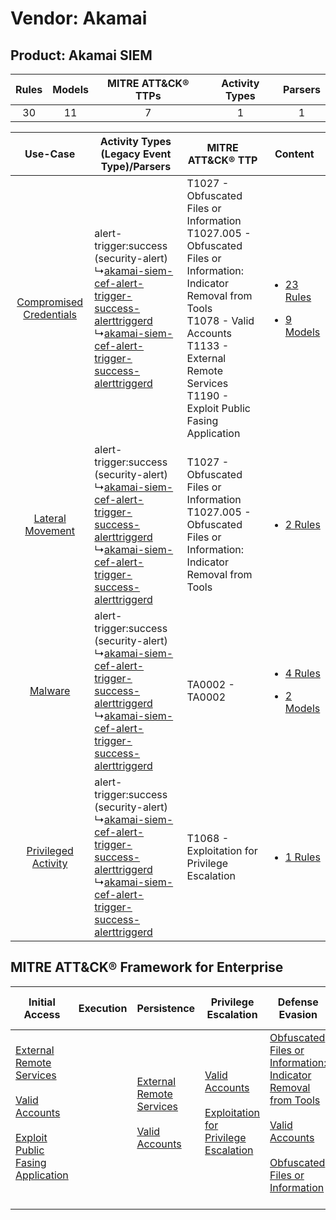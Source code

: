 Vendor: Akamai
==============
Product: Akamai SIEM
--------------------
| Rules | Models | MITRE ATT&CK® TTPs | Activity Types | Parsers |
|:-----:|:------:|:------------------:|:--------------:|:-------:|
|  30   |   11   |         7          |       1        |    1    |

|    Use-Case    | Activity Types (Legacy Event Type)/Parsers    | MITRE ATT&CK® TTP    | Content    |
|:----:| ---- | ---- | ---- |
| [Compromised Credentials](../../../UseCases/uc_compromised_credentials.md) |  alert-trigger:success (security-alert)<br> ↳[akamai-siem-cef-alert-trigger-success-alerttriggerd](Ps/pC_akamaisiemcefalerttriggersuccessalerttriggerd.md)<br> ↳[akamai-siem-cef-alert-trigger-success-alerttriggerd](Ps/pC_akamaisiemcefalerttriggersuccessalerttriggerd.md)<br> | T1027 - Obfuscated Files or Information<br>T1027.005 - Obfuscated Files or Information: Indicator Removal from Tools<br>T1078 - Valid Accounts<br>T1133 - External Remote Services<br>T1190 - Exploit Public Fasing Application<br> | [<ul><li>23 Rules</li></ul><ul><li>9 Models</li></ul>](RM/r_m_akamai_akamai_siem_Compromised_Credentials.md) |
|        [Lateral Movement](../../../UseCases/uc_lateral_movement.md)        |  alert-trigger:success (security-alert)<br> ↳[akamai-siem-cef-alert-trigger-success-alerttriggerd](Ps/pC_akamaisiemcefalerttriggersuccessalerttriggerd.md)<br> ↳[akamai-siem-cef-alert-trigger-success-alerttriggerd](Ps/pC_akamaisiemcefalerttriggersuccessalerttriggerd.md)<br> | T1027 - Obfuscated Files or Information<br>T1027.005 - Obfuscated Files or Information: Indicator Removal from Tools<br>    | [<ul><li>2 Rules</li></ul>](RM/r_m_akamai_akamai_siem_Lateral_Movement.md)    |
|    [Malware](../../../UseCases/uc_malware.md)    |  alert-trigger:success (security-alert)<br> ↳[akamai-siem-cef-alert-trigger-success-alerttriggerd](Ps/pC_akamaisiemcefalerttriggersuccessalerttriggerd.md)<br> ↳[akamai-siem-cef-alert-trigger-success-alerttriggerd](Ps/pC_akamaisiemcefalerttriggersuccessalerttriggerd.md)<br> | TA0002 - TA0002<br>    | [<ul><li>4 Rules</li></ul><ul><li>2 Models</li></ul>](RM/r_m_akamai_akamai_siem_Malware.md)    |
|     [Privileged Activity](../../../UseCases/uc_privileged_activity.md)     |  alert-trigger:success (security-alert)<br> ↳[akamai-siem-cef-alert-trigger-success-alerttriggerd](Ps/pC_akamaisiemcefalerttriggersuccessalerttriggerd.md)<br> ↳[akamai-siem-cef-alert-trigger-success-alerttriggerd](Ps/pC_akamaisiemcefalerttriggersuccessalerttriggerd.md)<br> | T1068 - Exploitation for Privilege Escalation<br>    | [<ul><li>1 Rules</li></ul>](RM/r_m_akamai_akamai_siem_Privileged_Activity.md)    |

MITRE ATT&CK® Framework for Enterprise
--------------------------------------
| Initial Access                                                                                                                                                                                                                         | Execution | Persistence                                                                                                                                      | Privilege Escalation                                                                                                                                          | Defense Evasion                                                                                                                                                                                                                                                               | Credential Access | Discovery | Lateral Movement | Collection | Command and Control | Exfiltration | Impact |
| -------------------------------------------------------------------------------------------------------------------------------------------------------------------------------------------------------------------------------------- | --------- | ------------------------------------------------------------------------------------------------------------------------------------------------ | ------------------------------------------------------------------------------------------------------------------------------------------------------------- | ----------------------------------------------------------------------------------------------------------------------------------------------------------------------------------------------------------------------------------------------------------------------------- | ----------------- | --------- | ---------------- | ---------- | ------------------- | ------------ | ------ |
| [External Remote Services](https://attack.mitre.org/techniques/T1133)<br><br>[Valid Accounts](https://attack.mitre.org/techniques/T1078)<br><br>[Exploit Public Fasing Application](https://attack.mitre.org/techniques/T1190)<br><br> |           | [External Remote Services](https://attack.mitre.org/techniques/T1133)<br><br>[Valid Accounts](https://attack.mitre.org/techniques/T1078)<br><br> | [Valid Accounts](https://attack.mitre.org/techniques/T1078)<br><br>[Exploitation for Privilege Escalation](https://attack.mitre.org/techniques/T1068)<br><br> | [Obfuscated Files or Information: Indicator Removal from Tools](https://attack.mitre.org/techniques/T1027/005)<br><br>[Valid Accounts](https://attack.mitre.org/techniques/T1078)<br><br>[Obfuscated Files or Information](https://attack.mitre.org/techniques/T1027)<br><br> |                   |           |                  |            |                     |              |        |
